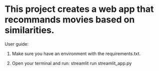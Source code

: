 # This project creates a web app that recommands movies based on similarities.

User guide:

1. Make sure you have an environment with the requirements.txt.

2. Open your terminal and run: streamlit run streamlit_app.py